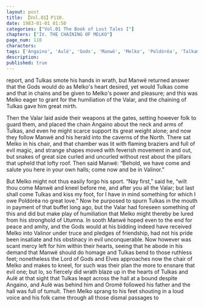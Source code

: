 ```yaml
---
layout: post
title: 【Vol.01】P110.
date: 1983-01-01 01:50
categories: ["Vol.01 The Book of Lost Tales I"]
chapters: ["IV. THE CHAINING OF MELKO"]
page_num: 110
characters: 
tags: ['Angaino', 'Aulë', 'Gods', 'Manwë', 'Melko', 'Poldórëa', 'Talkamarda', 'Tulkas']
description: 
published: true
---
```


<p style="text-indent: 0;">
report, and Tulkas smote his hands in wrath, but Manwë returned answer that the Gods would do as Melko's heart desired, yet would Tulkas come and that in chains and be given to Melko's power and pleasure; and this was Melko eager to grant for the humiliation of the Valar, and the chaining of Tulkas gave him great mirth.
</p>

Then the Valar laid aside their weapons at the gates, setting however folk to guard them, and placed the chain Angaino about the neck and arms of Tulkas, and even he might scarce support its great weight alone; and now they follow Manwë and his herald into the caverns of the North. There sat Melko in his chair, and that chamber was lit with flaming braziers and full of evil magic, and strange shapes moved with feverish movement in and out, but snakes of great size curled and uncurled without rest about the pillars that upheld that lofty roof. Then said Manwë: “Behold, we have come and salute you here in your own halls; come now and be in Valinor.”

But Melko might not thus easily forgo his sport. “Nay first,” said he, “wilt thou come Manwë and kneel before me, and after you all the Valar; but last shall come Tulkas and kiss my foot, for I have in mind something for which I owe Poldórëa no great love.” Now he purposed to spurn Tulkas in the mouth in payment of that buffet long ago, but the Valar had foreseen something of this and did but make play of humiliation that Melko might thereby be lured from his stronghold of Utumna. In sooth Manwë hoped even to the end for peace and amity, and the Gods would at his bidding indeed have received Melko into Valinor under truce and pledges of friendship, had not his pride been insatiate and his obstinacy in evil unconquerable. Now however was scant mercy left for him within their hearts, seeing that he abode in his demand that Manwë should do homage and Tulkas bend to those ruthless feet; nonetheless the Lord of Gods and Elves approaches now the chair of Melko and makes to kneel, for such was their plan the more to ensnare that evil one; but lo, so fiercely did wrath blaze up in the hearts of Tulkas and Aulë at that sight that Tulkas leapt across the hall at a bound despite Angaino, and Aulë was behind him and Oromë followed his father and the hall was full of tumult. Then Melko sprang to his feet shouting in a loud voice and his folk came through all those dismal passages to

